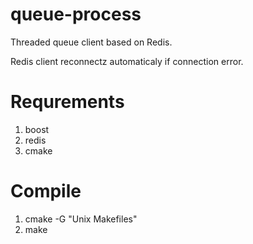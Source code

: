 queue-process
=============

Threaded queue client based on Redis.

Redis client reconnectz automaticaly if connection error.

Requrements
=============

1. boost
2. redis
3. cmake

Compile
=============

1. cmake -G "Unix Makefiles"
2. make
